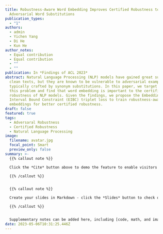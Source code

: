 ```yaml
---
title: Robustness-Aware Word Embedding Improves Certified Robustness to
  Adversarial Word Substitutions
publication_types:
  - "1"
authors:
  - admin
  - Yichen Yang
  - Di He
  - Kun He
author_notes:
  - Equal contribution
  - Equal contribution
  - ""
  - ""
publication: In *Findings of ACL 2023*
abstract: Natural Language Processing (NLP) models have gained great success on
  clean texts, but they are known to be vulnerable to adversarial examples
  typically crafted by synonym substitutions. In this paper, we target to solve
  this problem and find that word embedding is important to the certified
  robustness of NLP models. Given the findings, we propose the Embedding
  Interval Bound Constraint (EIBC) triplet loss to train robustness-aware word
  embeddings for better certified robustness.
draft: false
featured: true
tags:
  - Adversaral Robustness
  - Certified Robustness
  - Natural Language Processing
image:
  filename: avatar.jpg
  focal_point: Smart
  preview_only: false
summary: >-
  {{% callout note %}}

  Click the *Cite* button above to demo the feature to enable visitors to import publication metadata into their reference management software.

  {{% /callout %}}


  {{% callout note %}}

  Create your slides in Markdown - click the *Slides* button to check out the example.

  {{% /callout %}}


  Supplementary notes can be added here, including [code, math, and images](https://wowchemy.com/docs/writing-markdown-latex/).
date: 2023-05-06T10:31:25.446Z
---
```

